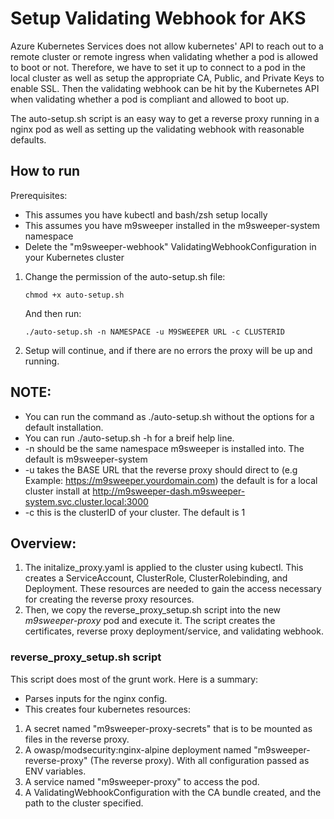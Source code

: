 # Setup Validating Webhook for AKS

Azure Kubernetes Services does not allow kubernetes' API to reach out to a remote cluster or remote ingress when validating whether a pod is allowed to boot or not. 
Therefore, we have to set it up to connect to a pod in the local cluster as well as setup the appropriate CA, Public, and Private Keys to enable SSL. Then the 
validating webhook can be hit by the Kubernetes API when validating whether a pod is compliant and allowed to boot up. 

The auto-setup.sh script is an easy way to get a reverse proxy running in a nginx pod as well as setting up the validating webhook with reasonable defaults. 



## How to run

Prerequisites: 

 - This assumes you have kubectl and bash/zsh setup locally
 - This assumes you have m9sweeper installed in the m9sweeper-system namespace
 - Delete the "m9sweeper-webhook" ValidatingWebhookConfiguration in your Kubernetes cluster

1. Change the permission of the auto-setup.sh file:
    
    `chmod +x auto-setup.sh`
    
    And then run:
    
    `./auto-setup.sh -n NAMESPACE -u M9SWEEPER URL -c CLUSTERID`
2. Setup will continue, and if there are no errors the proxy will be up and running.
## NOTE:
* You can run the command as ./auto-setup.sh without the options for a default installation.
* You can run ./auto-setup.sh -h for a breif help line. 
* -n should be the same namespace m9sweeper is installed into. The default is m9sweeper-system
* -u takes the BASE URL that the reverse proxy should direct to (e.g Example: https://m9sweeper.yourdomain.com) the default is for a local cluster install at http://m9sweeper-dash.m9sweeper-system.svc.cluster.local:3000
* -c this is the clusterID of your cluster. The default is 1



## Overview:

1. The initalize_proxy.yaml is applied to the cluster using kubectl. This creates a ServiceAccount, ClusterRole, ClusterRolebinding, and Deployment.
    These resources are needed to gain the access necessary for creating the reverse proxy resources.
2. Then, we copy the reverse_proxy_setup.sh script into the new *m9sweeper-proxy* pod and execute it. The script creates the certificates, reverse proxy deployment/service, and validating webhook.



### reverse_proxy_setup.sh script
This script does most of the grunt work. Here is a summary:

* Parses inputs for the nginx config.
* This creates four kubernetes resources:


1. A secret named "m9sweeper-proxy-secrets" that is to be mounted as files in the reverse proxy.
2. A owasp/modsecurity:nginx-alpine deployment named "m9sweeper-reverse-proxy" (The reverse proxy). With all configuration passed as ENV variables.
3. A service named "m9sweeper-proxy" to access the pod.
4. A ValidatingWebhookConfiguration with the CA bundle created, and the path to the cluster specified.
